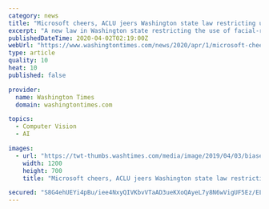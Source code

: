 ```yaml
---
category: news
title: "Microsoft cheers, ACLU jeers Washington state law restricting use of facial-recognition technology"
excerpt: "A new law in Washington state restricting the use of facial-recognition technology is drawing praise from Microsoft but criticism from civil liberties advocates."
publishedDateTime: 2020-04-02T02:19:00Z
webUrl: "https://www.washingtontimes.com/news/2020/apr/1/microsoft-cheers-aclu-jeers-washington-state-law-r/"
type: article
quality: 10
heat: 10
published: false

provider:
  name: Washington Times
  domain: washingtontimes.com

topics:
  - Computer Vision
  - AI

images:
  - url: "https://twt-thumbs.washtimes.com/media/image/2019/04/03/biased_facial_recognition_80286_c0-0-2016-1176_s1200x700.jpg?b34613094a46a667033b77edcac3145368ad266d"
    width: 1200
    height: 700
    title: "Microsoft cheers, ACLU jeers Washington state law restricting use of facial-recognition technology"

secured: "S8G4ehUEYi4pBu/iee4NxyQIVKbvVTaAD3ueKXoQAyeL7y8N6wVigUF5Ez/EL6/NNC6xEw/chbxHjd6v4MPjz1GJipbTjxctdgUD7L2+S/p8v2xTZ08cX9rrvnRkx58AKg1ro9TecvA5jB81vOvRNWghYz+5TNkezXZ8voJZAzgEh/G+lcW7j6UKCXtU6rZWB0X2lkjb7sF/+Dd4UuQfoLZuYMPEP/4YWHZFMPlx7S4S0b7pIeAccenigjBmKdYXStilPhrl6EEGbJltweORu8EUF7wKVuroylz1TwRFELlcLMZaRvSra4b4IWgmhcjS;j0CFDl6R6ritISwaKvc0zA=="
---
```


